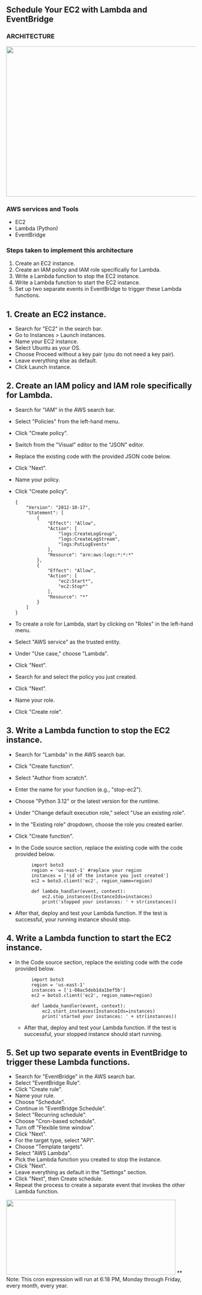 <h2>Schedule Your EC2 with Lambda and EventBridge</h2>

### ARCHITECTURE
<p align="center">
<img src="data/images/diagram.JPG"  height="400" width="600" />
</p>

### AWS services and Tools
* EC2
* Lambda (Python)
* EventBridge

### Steps taken to implement this architecture
1. Create an EC2 instance.
2. Create an IAM policy and IAM role specifically for Lambda.
3. Write a Lambda function to stop the EC2 instance.
4. Write a Lambda function to start the EC2 instance.
5. Set up two separate events in EventBridge to trigger these Lambda functions.

## 1. Create an EC2 instance.
* Search for "EC2" in the search bar.
* Go to Instances > Launch instances.
* Name your EC2 instance.
* Select Ubuntu as your OS.
* Choose Proceed without a key pair (you do not need a key pair).
* Leave everything else as default.
* Click Launch instance.

## 2. Create an IAM policy and IAM role specifically for Lambda.
* Search for "IAM" in the AWS search bar.
* Select "Policies" from the left-hand menu.
* Click "Create policy".
* Switch from the "Visual" editor to the "JSON" editor.
* Replace the existing code with the provided JSON code below.
* Click "Next".
* Name your policy.
* Click "Create policy".

      {
          "Version": "2012-10-17",
          "Statement": [
              {
                  "Effect": "Allow",
                  "Action": [
                      "logs:CreateLogGroup",
                      "logs:CreateLogStream",
                      "logs:PutLogEvents"
                  ],
                  "Resource": "arn:aws:logs:*:*:*"
              },
              {
                  "Effect": "Allow",
                  "Action": [
                      "ec2:Start*",
                      "ec2:Stop*"
                  ],
                  "Resource": "*"
              }
          ]
      }

* To create a role for Lambda, start by clicking on "Roles" in the left-hand menu.
* Select "AWS service" as the trusted entity.
* Under "Use case," choose "Lambda".
* Click "Next".
* Search for and select the policy you just created.
* Click "Next".
* Name your role.
* Click "Create role".

## 3. Write a Lambda function to stop the EC2 instance.
* Search for "Lambda" in the AWS search bar.
* Click "Create function".
* Select "Author from scratch".
* Enter the name for your function (e.g., "stop-ec2").
* Choose "Python 3.12" or the latest version for the runtime.
* Under "Change default execution role," select "Use an existing role".
* In the "Existing role" dropdown, choose the role you created earlier.
* Click "Create function".
* In the Code source section, replace the existing code with the code provided below.

            import boto3
            region = 'us-east-1' #replace your region
            instances = ['id of the instance you just created']
            ec2 = boto3.client('ec2', region_name=region)
            
            def lambda_handler(event, context):
                ec2.stop_instances(InstanceIds=instances)
                print('stopped your instances: ' + str(instances))

* After that, deploy and test your Lambda function. If the test is successful, your running instance should stop.

## 4. Write a Lambda function to start the EC2 instance.
* In the Code source section, replace the existing code with the code provided below.

            import boto3
            region = 'us-east-1'
            instances = ['i-08ac5deb1da1bef5b']
            ec2 = boto3.client('ec2', region_name=region)
            
            def lambda_handler(event, context):
                ec2.start_instances(InstanceIds=instances)
                print('started your instances: ' + str(instances))

  * After that, deploy and test your Lambda function. If the test is successful, your stopped instance should start running.

## 5. Set up two separate events in EventBridge to trigger these Lambda functions.
* Search for "EventBridge" in the AWS search bar.
* Select "EventBridge Rule".
* Click "Create rule".
* Name your rule.
* Choose "Schedule".
* Continue in "EventBridge Schedule".
* Select "Recurring schedule".
* Choose "Cron-based schedule".
* Turn off "Flexible time window".
* Click "Next".
* For the target type, select "API".
* Choose "Template targets".
* Select "AWS Lambda".
* Pick the Lambda function you created to stop the instance.
* Click "Next".
* Leave everything as default in the "Settings" section.
* Click "Next", then Create schedule.
* Repeat the process to create a separate event that invokes the other Lambda function.
  
<img src="data/images/cron.JPG"  height="200" width="450" />
** Note: This cron expression will run at 6:18 PM, Monday through Friday, every month, every year.
